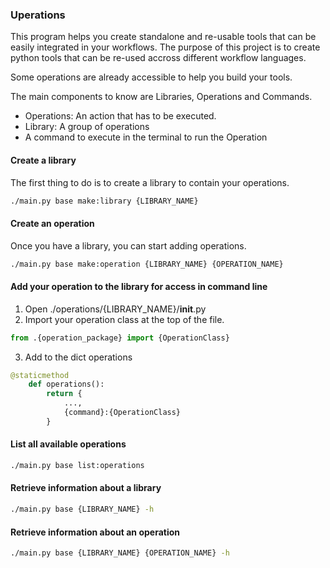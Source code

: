 ### Uperations

This program helps you create standalone and re-usable tools that can be easily integrated in your workflows.
The purpose of this project is to create python tools that can be re-used accross different workflow languages.

Some operations are already accessible to help you build your tools.

The main components to know are Libraries, Operations and Commands.

* Operations: An action that has to be executed.
* Library: A group of operations
* A command to execute in the terminal to run the Operation

#### Create a library
The first thing to do is to create a library to contain your operations.
```bash
./main.py base make:library {LIBRARY_NAME}
```

#### Create an operation
Once you have a library, you can start adding operations.
```bash
./main.py base make:operation {LIBRARY_NAME} {OPERATION_NAME}
```

#### Add your operation to the library for access in command line
1. Open ./operations/{LIBRARY_NAME}/__init__.py
2. Import your operation class at the top of the file.
```python
from .{operation_package} import {OperationClass}
```
3. Add to the dict operations
```python
@staticmethod
    def operations():
        return {
            ...,
            {command}:{OperationClass}
        }

```

#### List all available operations
```bash
./main.py base list:operations
```

#### Retrieve information about a library
```bash
./main.py base {LIBRARY_NAME} -h
```

#### Retrieve information about an operation
```bash
./main.py base {LIBRARY_NAME} {OPERATION_NAME} -h
```